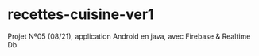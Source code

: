 # recettes-cuisine-ver1
Projet Nº05 (08/21), application Android en java, avec Firebase &amp; Realtime Db
